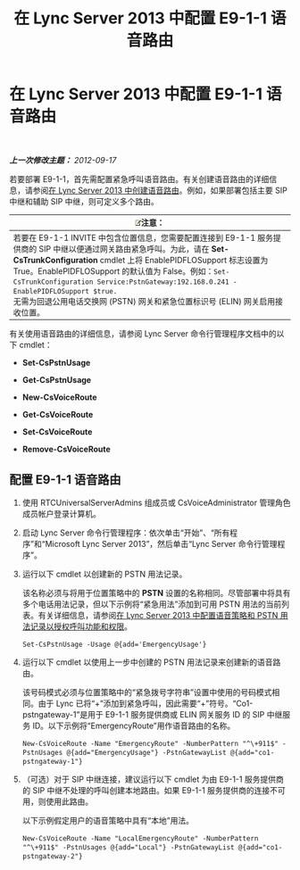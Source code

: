 ﻿---
title: 在 Lync Server 2013 中配置 E9-1-1 语音路由
TOCTitle: 在 Lync Server 2013 中配置 E9-1-1 语音路由
ms:assetid: 6933b840-0e7b-4509-ae43-bc9065677547
ms:mtpsurl: https://technet.microsoft.com/zh-cn/library/Gg398496(v=OCS.15)
ms:contentKeyID: 49313145
ms.date: 05/19/2016
mtps_version: v=OCS.15
ms.translationtype: HT
---

# 在 Lync Server 2013 中配置 E9-1-1 语音路由

 

_**上一次修改主题：** 2012-09-17_

若要部署 E9-1-1，首先需配置紧急呼叫语音路由。有关创建语音路由的详细信息，请参阅[在 Lync Server 2013 中创建语音路由](lync-server-2013-create-a-voice-route.md)。例如，如果部署包括主要 SIP 中继和辅助 SIP 中继，则可定义多个路由。

<table>
<thead>
<tr class="header">
<th><img src="images/Dn783119.note(OCS.15).gif" title="note" alt="note" />注意：</th>
</tr>
</thead>
<tbody>
<tr class="odd">
<td>若要在 E9-1-1 INVITE 中包含位置信息，您需要配置连接到 E9-1-1 服务提供商的 SIP 中继以便通过网关路由紧急呼叫。为此，请在 <strong>Set-CsTrunkConfiguration</strong> cmdlet 上将 EnablePIDFLOSupport 标志设置为 True。EnablePIDFLOSupport 的默认值为 False。例如：<code>Set-CsTrunkConfiguration Service:PstnGateway:192.168.0.241 -EnablePIDFLOSupport $true.</code><br />
无需为回退公用电话交换网 (PSTN) 网关和紧急位置标识号 (ELIN) 网关启用接收位置。</td>
</tr>
</tbody>
</table>


有关使用语音路由的详细信息，请参阅 Lync Server 命令行管理程序文档中的以下 cmdlet：

  - **Set-CsPstnUsage**

  - **Get-CsPstnUsage**

  - **New-CsVoiceRoute**

  - **Get-CsVoiceRoute**

  - **Set-CsVoiceRoute**

  - **Remove-CsVoiceRoute**

## 配置 E9-1-1 语音路由

1.  使用 RTCUniversalServerAdmins 组成员或 CsVoiceAdministrator 管理角色成员帐户登录计算机。

2.  启动 Lync Server 命令行管理程序：依次单击“开始”、“所有程序”和“Microsoft Lync Server 2013”，然后单击“Lync Server 命令行管理程序”。

3.  运行以下 cmdlet 以创建新的 PSTN 用法记录。
    
    该名称必须与将用于位置策略中的 **PSTN** 设置的名称相同。尽管部署中将具有多个电话用法记录，但以下示例将“紧急用法”添加到可用 PSTN 用法的当前列表。有关详细信息，请参阅[在 Lync Server 2013 中配置语音策略和 PSTN 用法记录以授权呼叫功能和权限](lync-server-2013-configuring-voice-policies-and-pstn-usage-records-to-authorize-calling-features-and-privileges.md)。
    
        Set-CsPstnUsage -Usage @{add='EmergencyUsage'}

4.  运行以下 cmdlet 以使用上一步中创建的 PSTN 用法记录来创建新的语音路由。
    
    该号码模式必须与位置策略中的“紧急拨号字符串”设置中使用的号码模式相同。由于 Lync 已将“+”添加到紧急呼叫，因此需要“+”符号。“Co1-pstngateway-1”是用于 E9-1-1 服务提供商或 ELIN 网关服务 ID 的 SIP 中继服务 ID。以下示例将“EmergencyRoute”用作语音路由的名称。
    
        New-CsVoiceRoute -Name "EmergencyRoute" -NumberPattern "^\+911$" -PstnUsages @{add="EmergencyUsage"} -PstnGatewayList @{add="co1-pstngateway-1"}

5.  （可选）对于 SIP 中继连接，建议运行以下 cmdlet 为由 E9-1-1 服务提供商的 SIP 中继不处理的呼叫创建本地路由。如果 E9-1-1 服务提供商的连接不可用，则使用此路由。
    
    以下示例假定用户的语音策略中具有“本地”用法。
    
        New-CsVoiceRoute -Name "LocalEmergencyRoute" -NumberPattern "^\+911$" -PstnUsages @{add="Local"} -PstnGatewayList @{add="co1-pstngateway-2"}

